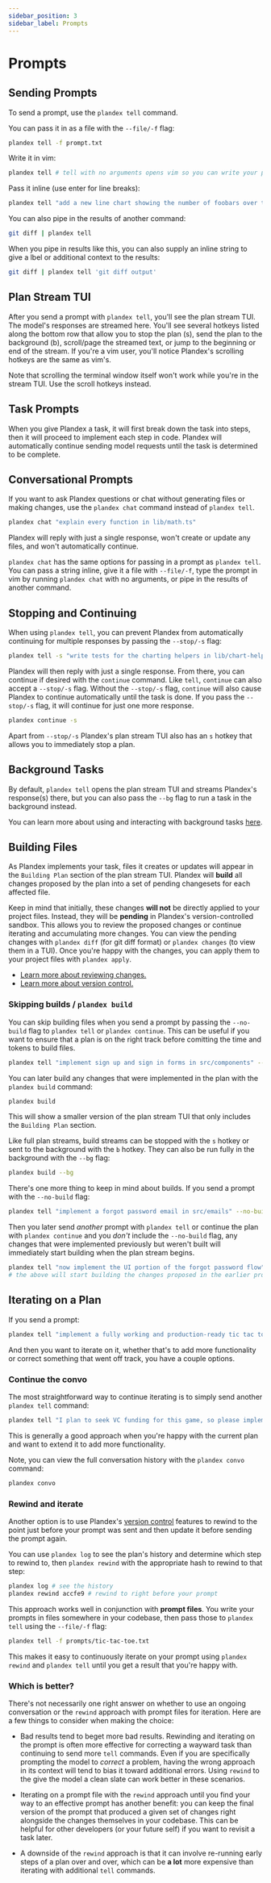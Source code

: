```yaml
---
sidebar_position: 3
sidebar_label: Prompts
---
```


# Prompts

## Sending Prompts

To send a prompt, use the `plandex tell` command.

You can pass it in as a file with the `--file/-f` flag:

```bash
plandex tell -f prompt.txt
```

Write it in vim:

```bash
plandex tell # tell with no arguments opens vim so you can write your prompt there
```

Pass it inline (use enter for line breaks):

```bash
plandex tell "add a new line chart showing the number of foobars over time to components/charts.tsx"
```

You can also pipe in the results of another command:

```bash
git diff | plandex tell
```

When you pipe in results like this, you can also supply an inline string to give a lbel or additional context to the results:

```bash
git diff | plandex tell 'git diff output'
```

## Plan Stream TUI

After you send a prompt with `plandex tell`, you'll see the plan stream TUI. The model's responses are streamed here. You'll see several hotkeys listed along the bottom row that allow you to stop the plan (s), send the plan to the background (b), scroll/page the streamed text, or jump to the beginning or end of the stream. If you're a vim user, you'll notice Plandex's scrolling hotkeys are the same as vim's.

Note that scrolling the terminal window itself won't work while you're in the stream TUI. Use the scroll hotkeys instead.

## Task Prompts

When you give Plandex a task, it will first break down the task into steps, then it will proceed to implement each step in code. Plandex will automatically continue sending model requests until the task is determined to be complete.

## Conversational Prompts

If you want to ask Plandex questions or chat without generating files or making changes, use the `plandex chat` command instead of `plandex tell`.

```bash
plandex chat "explain every function in lib/math.ts"
```

Plandex will reply with just a single response, won't create or update any files, and won't automatically continue.

`plandex chat` has the same options for passing in a prompt as `plandex tell`. You can pass a string inline, give it a file with `--file/-f`, type the prompt in vim by running `plandex chat` with no arguments, or pipe in the results of another command.

## Stopping and Continuing

When using `plandex tell`, you can prevent Plandex from automatically continuing for multiple responses by passing the `--stop/-s` flag:

```bash
plandex tell -s "write tests for the charting helpers in lib/chart-helpers.ts"
```

Plandex will then reply with just a single response. From there, you can continue if desired with the `continue` command. Like `tell`, `continue` can also accept a `--stop/-s` flag. Without the `--stop/-s` flag, `continue` will also cause Plandex to continue automatically until the task is done. If you pass the `--stop/-s` flag, it will continue for just one more response.

```bash
plandex continue -s
```

Apart from `--stop/-s` Plandex's plan stream TUI also has an `s` hotkey that allows you to immediately stop a plan.

## Background Tasks

By default, `plandex tell` opens the plan stream TUI and streams Plandex's response(s) there, but you can also pass the `--bg` flag to run a task in the background instead.

You can learn more about using and interacting with background tasks [here](./background-tasks.md).

## Building Files

As Plandex implements your task, files it creates or updates will appear in the `Building Plan` section of the plan stream TUI. Plandex will **build** all changes proposed by the plan into a set of pending changesets for each affected file.

Keep in mind that initially, these changes **will not** be directly applied to your project files. Instead, they will be **pending** in Plandex's version-controlled sandbox. This allows you to review the proposed changes or continue iterating and accumulating more changes. You can view the pending changes with `plandex diff` (for git diff format) or `plandex changes` (to view them in a TUI). Once you're happy with the changes, you can apply them to your project files with `plandex apply`.

- [Learn more about reviewing changes.](./reviewing-changes.md)
- [Learn more about version control.](./version-control.md)

### Skipping builds / `plandex build`

You can skip building files when you send a prompt by passing the `--no-build` flag to `plandex tell` or `plandex continue`. This can be useful if you want to ensure that a plan is on the right track before comitting the time and tokens to build files.

```bash
plandex tell "implement sign up and sign in forms in src/components" --no-build
```

You can later build any changes that were implemented in the plan with the `plandex build` command:

```bash
plandex build
```

This will show a smaller version of the plan stream TUI that only includes the `Building Plan` section.

Like full plan streams, build streams can be stopped with the `s` hotkey or sent to the background with the `b` hotkey. They can also be run fully in the background with the `--bg` flag:

```bash
plandex build --bg
```

There's one more thing to keep in mind about builds. If you send a prompt with the `--no-build` flag:

```bash
plandex tell "implement a forgot password email in src/emails" --no-build
```

Then you later send _another_ prompt with `plandex tell` or continue the plan with `plandex continue` and you _don't_ include the `--no-build` flag, any changes that were implemented previously but weren't built will immediately start building when the plan stream begins.

```bash
plandex tell "now implement the UI portion of the forgot password flow"
# the above will start building the changes proposed in the earlier prompt that was passed --no-build
```

## Iterating on a Plan

If you send a prompt:

```bash
plandex tell "implement a fully working and production-ready tic tac toe game, including a computer-controlled AI, in html, css, and javascript"
```

And then you want to iterate on it, whether that's to add more functionality or correct something that went off track, you have a couple options.

### Continue the convo

The most straightforward way to continue iterating is to simply send another `plandex tell` command:

```bash
plandex tell "I plan to seek VC funding for this game, so please implement a dark mode toggle and give all buttons subtle gradient fills"
```

This is generally a good approach when you're happy with the current plan and want to extend it to add more functionality.

Note, you can view the full conversation history with the `plandex convo` command:

```bash
plandex convo
```

### Rewind and iterate

Another option is to use Plandex's [version control](./version-control.md) features to rewind to the point just before your prompt was sent and then update it before sending the prompt again.

You can use `plandex log` to see the plan's history and determine which step to rewind to, then `plandex rewind` with the appropriate hash to rewind to that step:

```bash
plandex log # see the history
plandex rewind accfe9 # rewind to right before your prompt
```

This approach works well in conjunction with **prompt files**. You write your prompts in files somewhere in your codebase, then pass those to `plandex tell` using the `--file/-f` flag:

```bash
plandex tell -f prompts/tic-tac-toe.txt
```

This makes it easy to continuously iterate on your prompt using `plandex rewind` and `plandex tell` until you get a result that you're happy with.

### Which is better?

There's not necessarily one right answer on whether to use an ongoing conversation or the `rewind` approach with prompt files for iteration. Here are a few things to consider when making the choice:

- Bad results tend to beget more bad results. Rewinding and iterating on the prompt is often more effective for correcting a wayward task than continuing to send more `tell` commands. Even if you are specifically prompting the model to _correct_ a problem, having the wrong approach in its context will tend to bias it toward additional errors. Using `rewind` to the give the model a clean slate can work better in these scenarios.

- Iterating on a prompt file with the `rewind` approach until you find your way to an effective prompt has another benefit: you can keep the final version of the prompt that produced a given set of changes right alongside the changes themselves in your codebase. This can be helpful for other developers (or your future self) if you want to revisit a task later.

- A downside of the `rewind` approach is that it can involve re-running early steps of a plan over and over, which can be **a lot** more expensive than iterating with additional `tell` commands.
